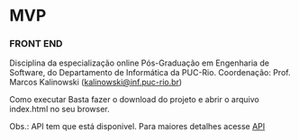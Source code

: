 # MVP
### FRONT END

Disciplina da especialização online Pós-Graduação em Engenharia de Software, do Departamento de Informática da PUC-Rio.
Coordenação: Prof. Marcos Kalinowski (kalinowski@inf.puc-rio.br)

Como executar
Basta fazer o download do projeto e abrir o arquivo index.html no seu browser.

Obs.: API tem que está disponivel. Para maiores detalhes acesse [API](https://github.com/mrbol/mvp_entrega/tree/main/api)



